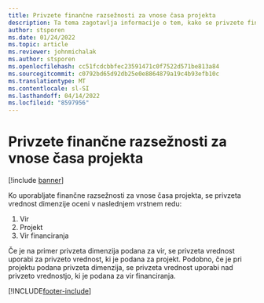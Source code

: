 ```yaml
---
title: Privzete finančne razsežnosti za vnose časa projekta
description: Ta tema zagotavlja informacije o tem, kako se privzete finančne razsežnosti uporabljajo za vnose časa.
author: stsporen
ms.date: 01/24/2022
ms.topic: article
ms.reviewer: johnmichalak
ms.author: stsporen
ms.openlocfilehash: cc51fcdcbbfec23591471c0f7522d571be813a84
ms.sourcegitcommit: c0792bd65d92db25e0e8864879a19c4b93efb10c
ms.translationtype: MT
ms.contentlocale: sl-SI
ms.lasthandoff: 04/14/2022
ms.locfileid: "8597956"
---
```

# <a name="defaulting-financial-dimensions-for-project-time-entries"></a>Privzete finančne razsežnosti za vnose časa projekta

[!include [banner](../includes/banner.md)]

Ko uporabljate finančne razsežnosti za vnose časa projekta, se privzeta vrednost dimenzije oceni v naslednjem vrstnem redu:

1. Vir
2. Projekt
3. Vir financiranja

Če je na primer privzeta dimenzija podana za vir, se privzeta vrednost uporabi za privzeto vrednost, ki je podana za projekt. Podobno, če je pri projektu podana privzeta dimenzija, se privzeta vrednost uporabi nad privzeto vrednostjo, ki je podana za vir financiranja.

[!INCLUDE[footer-include](../includes/footer-banner.md)]
